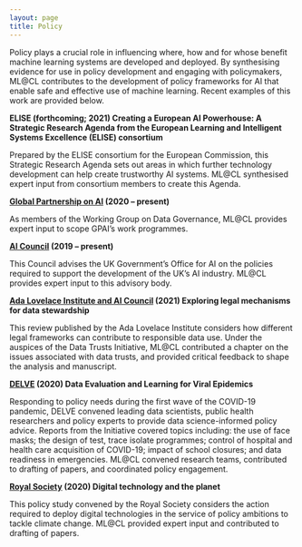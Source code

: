 ```yaml
---
layout: page
title: Policy
---
```


Policy plays a crucial role in influencing where, how and for whose benefit machine learning systems are developed and deployed. By synthesising evidence for use in policy development and engaging with policymakers, ML@CL contributes to the development of policy frameworks for AI that enable safe and effective use of machine learning. Recent examples of this work are provided below.

**ELISE (forthcoming; 2021) Creating a European AI Powerhouse: A Strategic Research Agenda from the European Learning and Intelligent Systems Excellence (ELISE) consortium**

Prepared by the ELISE consortium for the European Commission, this Strategic Research Agenda sets out areas in which further technology development can help create trustworthy AI systems. ML@CL synthesised expert input from consortium members to create this Agenda. 

**[Global Partnership on AI](https://gpai.ai/projects/data-governance/) (2020 – present)** 

As members of the Working Group on Data Governance, ML@CL provides expert input to scope GPAI’s work programmes.

**[AI Council](https://www.gov.uk/government/groups/ai-council) (2019 – present)**  

This Council advises the UK Government’s Office for AI on the policies required to support the development of the UK’s AI industry. ML@CL provides expert input to this advisory body.

**[Ada Lovelace Institute and AI Council](https://www.adalovelaceinstitute.org/report/legal-mechanisms-data-stewardship/) (2021) Exploring legal mechanisms for data stewardship** 

This review published by the Ada Lovelace Institute considers how different legal frameworks can contribute to responsible data use. Under the auspices of the Data Trusts Initiative, ML@CL contributed a chapter on the issues associated with data trusts, and provided critical feedback to shape the analysis and manuscript. 

**[DELVE](https://rs-delve.github.io) (2020) Data Evaluation and Learning for Viral Epidemics** 

Responding to policy needs during the first wave of the COVID-19 pandemic, DELVE convened leading data scientists, public health researchers and policy experts to provide data science-informed policy advice. Reports from the Initiative covered topics including: the use of face masks; the design of test, trace isolate programmes; control of hospital and health care acquisition of COVID-19; impact of school closures; and data readiness in emergencies. ML@CL convened research teams, contributed to drafting of papers, and coordinated policy engagement.

**[Royal Society](https://royalsociety.org/topics-policy/projects/digital-technology-and-the-planet/) (2020) Digital technology and the planet** 

This policy study convened by the Royal Society considers the action required to deploy digital technologies in the service of policy ambitions to tackle climate change. ML@CL provided expert input and contributed to drafting of papers. 
